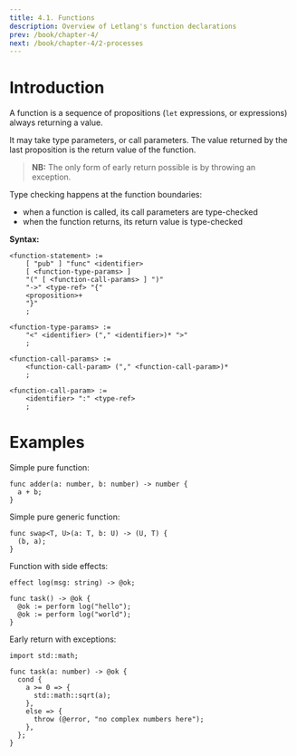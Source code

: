 ```yaml
---
title: 4.1. Functions
description: Overview of Letlang's function declarations
prev: /book/chapter-4/
next: /book/chapter-4/2-processes
---
```


# Introduction

A function is a sequence of propositions (`let` expressions, or expressions)
always returning a value.

It may take type parameters, or call parameters. The value returned by the last
proposition is the return value of the function.

> **NB:** The only form of early return possible is by throwing an exception.

Type checking happens at the function boundaries:

 - when a function is called, its call parameters are type-checked
 - when the function returns, its return value is type-checked

**Syntax:**

```bnf
<function-statement> :=
    [ "pub" ] "func" <identifier>
    [ <function-type-params> ]
    "(" [ <function-call-params> ] ")"
    "->" <type-ref> "{"
    <proposition>+
    "}"
    ;

<function-type-params> :=
    "<" <identifier> ("," <identifier>)* ">"
    ;

<function-call-params> :=
    <function-call-param> ("," <function-call-param>)*
    ;

<function-call-param> :=
    <identifier> ":" <type-ref>
    ;
```

# Examples

Simple pure function:

```letlang
func adder(a: number, b: number) -> number {
  a + b;
}
```

Simple pure generic function:

```letlang
func swap<T, U>(a: T, b: U) -> (U, T) {
  (b, a);
}
```

Function with side effects:

```letlang
effect log(msg: string) -> @ok;

func task() -> @ok {
  @ok := perform log("hello");
  @ok := perform log("world");
}
```

Early return with exceptions:

```letlang
import std::math;

func task(a: number) -> @ok {
  cond {
    a >= 0 => {
      std::math::sqrt(a);
    },
    else => {
      throw (@error, "no complex numbers here");
    },
  };
}
```
